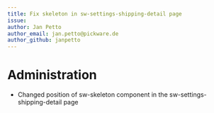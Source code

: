 ```yaml
---
title: Fix skeleton in sw-settings-shipping-detail page
issue:
author: Jan Petto
author_email: jan.petto@pickware.de
author_github: janpetto
---
```

# Administration
* Changed position of sw-skeleton component in the sw-settings-shipping-detail page
